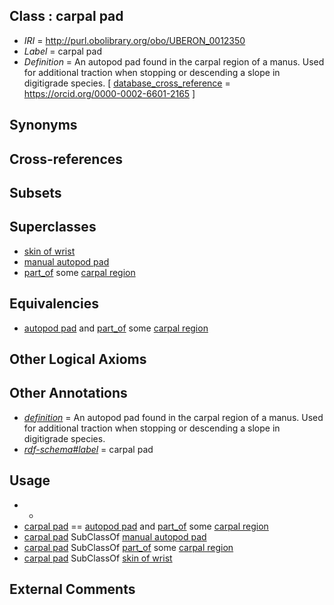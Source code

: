 
## Class : carpal pad

 * *IRI* = http://purl.obolibrary.org/obo/UBERON_0012350
 * *Label* = carpal pad
 * *Definition* = An autopod pad found in the carpal region of a manus. Used for additional traction when stopping or descending a slope in digitigrade species. [ [database_cross_reference](../../ef/oboInOwl#hasDbXref.md) = https://orcid.org/0000-0002-6601-2165 ]

## Synonyms


## Cross-references


## Subsets


## Superclasses

 * [skin of wrist](../../UBERON/18/UBERON_0001518.md)
 * [manual autopod pad](../../UBERON/22/UBERON_0013622.md)
 * [part_of](../../BFO/50/BFO_0000050.md) some [carpal region](../../UBERON/52/UBERON_0004452.md)

## Equivalencies

 * [autopod pad](../../UBERON/48/UBERON_0012348.md) and [part_of](../../BFO/50/BFO_0000050.md) some [carpal region](../../UBERON/52/UBERON_0004452.md)

## Other Logical Axioms


## Other Annotations

 * *[definition](../../IAO/15/IAO_0000115.md)* = An autopod pad found in the carpal region of a manus. Used for additional traction when stopping or descending a slope in digitigrade species.
 * *[rdf-schema#label](../../el/rdf-schema#label.md)* = carpal pad

## Usage

 * -
 * [carpal pad](../../UBERON/50/UBERON_0012350.md) == [autopod pad](../../UBERON/48/UBERON_0012348.md) and [part_of](../../BFO/50/BFO_0000050.md) some [carpal region](../../UBERON/52/UBERON_0004452.md)
 * [carpal pad](../../UBERON/50/UBERON_0012350.md) SubClassOf [manual autopod pad](../../UBERON/22/UBERON_0013622.md)
 * [carpal pad](../../UBERON/50/UBERON_0012350.md) SubClassOf [part_of](../../BFO/50/BFO_0000050.md) some [carpal region](../../UBERON/52/UBERON_0004452.md)
 * [carpal pad](../../UBERON/50/UBERON_0012350.md) SubClassOf [skin of wrist](../../UBERON/18/UBERON_0001518.md)

## External Comments

